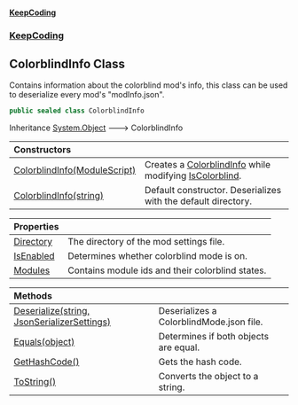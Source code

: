 #### [KeepCoding](index.md 'index')
### [KeepCoding](KeepCoding.md 'KeepCoding')
## ColorblindInfo Class
Contains information about the colorblind mod's info, this class can be used to deserialize every mod's "modInfo.json".  
```csharp
public sealed class ColorblindInfo
```

Inheritance [System.Object](https://docs.microsoft.com/en-us/dotnet/api/System.Object 'System.Object') &#129106; ColorblindInfo  

| Constructors | |
| :--- | :--- |
| [ColorblindInfo(ModuleScript)](KeepCoding_ColorblindInfo_ColorblindInfo(KeepCoding_ModuleScript).md 'KeepCoding.ColorblindInfo.ColorblindInfo(KeepCoding.ModuleScript)') | Creates a [ColorblindInfo](KeepCoding_ColorblindInfo.md 'KeepCoding.ColorblindInfo') while modifying [IsColorblind](KeepCoding_ModuleScript_IsColorblind.md 'KeepCoding.ModuleScript.IsColorblind').<br/> |
| [ColorblindInfo(string)](KeepCoding_ColorblindInfo_ColorblindInfo(string).md 'KeepCoding.ColorblindInfo.ColorblindInfo(string)') | Default constructor. Deserializes with the default directory.<br/> |

| Properties | |
| :--- | :--- |
| [Directory](KeepCoding_ColorblindInfo_Directory.md 'KeepCoding.ColorblindInfo.Directory') | The directory of the mod settings file.<br/> |
| [IsEnabled](KeepCoding_ColorblindInfo_IsEnabled.md 'KeepCoding.ColorblindInfo.IsEnabled') | Determines whether colorblind mode is on.<br/> |
| [Modules](KeepCoding_ColorblindInfo_Modules.md 'KeepCoding.ColorblindInfo.Modules') | Contains module ids and their colorblind states.<br/> |

| Methods | |
| :--- | :--- |
| [Deserialize(string, JsonSerializerSettings)](KeepCoding_ColorblindInfo_Deserialize(string_Newtonsoft_Json_JsonSerializerSettings).md 'KeepCoding.ColorblindInfo.Deserialize(string, Newtonsoft.Json.JsonSerializerSettings)') | Deserializes a ColorblindMode.json file.<br/> |
| [Equals(object)](KeepCoding_ColorblindInfo_Equals(object).md 'KeepCoding.ColorblindInfo.Equals(object)') | Determines if both objects are equal.<br/> |
| [GetHashCode()](KeepCoding_ColorblindInfo_GetHashCode().md 'KeepCoding.ColorblindInfo.GetHashCode()') | Gets the hash code.<br/> |
| [ToString()](KeepCoding_ColorblindInfo_ToString().md 'KeepCoding.ColorblindInfo.ToString()') | Converts the object to a string.<br/> |
